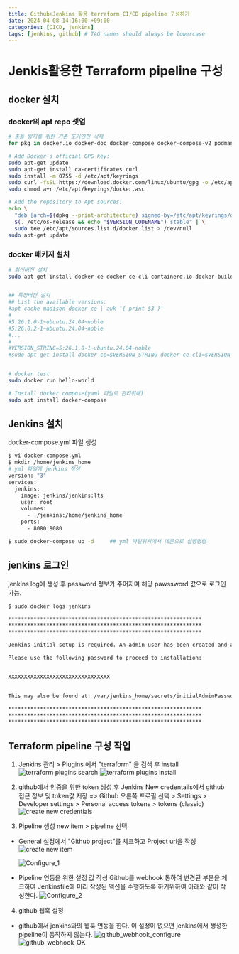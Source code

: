 ```yaml
---
title: Github+Jenkins 활용 terraform CI/CD pipeline 구성하기
date: 2024-04-08 14:16:00 +09:00
categories: [CICD, jenkins]
tags: [jenkins, github] # TAG names should always be lowercase
---
```


# Jenkis활용한 Terraform pipeline 구성

## docker 설치

### docker의 apt repo 셋업

```bash
# 충돌 방지를 위한 기존 도커엔진 삭제
for pkg in docker.io docker-doc docker-compose docker-compose-v2 podman-docker containerd runc; do sudo apt-get remove $pkg; done

# Add Docker's official GPG key:
sudo apt-get update
sudo apt-get install ca-certificates curl
sudo install -m 0755 -d /etc/apt/keyrings
sudo curl -fsSL https://download.docker.com/linux/ubuntu/gpg -o /etc/apt/keyrings/docker.asc
sudo chmod a+r /etc/apt/keyrings/docker.asc

# Add the repository to Apt sources:
echo \
  "deb [arch=$(dpkg --print-architecture) signed-by=/etc/apt/keyrings/docker.asc] https://download.docker.com/linux/ubuntu \
  $(. /etc/os-release && echo "$VERSION_CODENAME") stable" | \
  sudo tee /etc/apt/sources.list.d/docker.list > /dev/null
sudo apt-get update
```

### docker 패키지 설치

```bash
# 최신버전 설치
sudo apt-get install docker-ce docker-ce-cli containerd.io docker-buildx-plugin docker-compose-plugin


## 특정버전 설치
## List the available versions:
#apt-cache madison docker-ce | awk '{ print $3 }'
#
#5:26.1.0-1~ubuntu.24.04~noble
#5:26.0.2-1~ubuntu.24.04~noble
#...
#
#VERSION_STRING=5:26.1.0-1~ubuntu.24.04~noble
#sudo apt-get install docker-ce=$VERSION_STRING docker-ce-cli=$VERSION_STRING containerd.io docker-buildx-plugin docker-compose-plugin


# docker test
sudo docker run hello-world

# Install docker compose(yaml 파일로 관리위해)
sudo apt install docker-compose
```

## Jenkins 설치

docker-compose.yml 파일 생성

```bash
$ vi docker-compose.yml
$ mkdir /home/jenkins_home
# yml 파일에 jenkins 작성
version: "3"
services:
  jenkins:
    image: jenkins/jenkins:lts
    user: root
    volumes:
      - ./jenkins:/home/jenkins_home
    ports:
      - 8080:8080

$ sudo docker-compose up -d     ## yml 파일위치에서 데몬으로 실행명령
```

## jenkins 로그인

jenkins log에 생성 후 password 정보가 주어지며 해당 pawssword 값으로 로그인 가능.

```bash
$ sudo docker logs jenkins

*************************************************************
*************************************************************
*************************************************************

Jenkins initial setup is required. An admin user has been created and a password generated.

Please use the following password to proceed to installation:


XXXXXXXXXXXXXXXXXXXXXXXXXXXXXXXX


This may also be found at: /var/jenkins_home/secrets/initialAdminPassword

*************************************************************
*************************************************************
*************************************************************
```

## Terraform pipeline 구성 작업

1. Jenkins 관리 > Plugins 에서 "terraform" 을 검색 후 install
   ![terraform plugins search](../assets/img/posts_img/github_Jenkins_terraform_CICD/0_1.%20jenkins%20plugin.png)
   ![terraform plugins install](../assets/img/posts_img/github_Jenkins_terraform_CICD/1.%20install%20jenkins%20terraform%20plugin.png)

2. github에서 인증을 위한 token 생성 후 Jenkins New credentails에서 github 접근 정보 및 token값 저장
   => Github 오른쪽 프로필 선택 > Settings > Developer settings > Personal access tokens > tokens (classic)
   ![create new credentials](../assets/img/posts_img/github_Jenkins_terraform_CICD/10.%20github_token%20생성.png)

3. Pipeline 생성
   new item > pipeline 선택

- General 설정에서 "Github project"를 체크하고 Project url을 작성
  ![create new item](../assets/img/posts_img/github_Jenkins_terraform_CICD/4.%20pipeline%20생성.png)

  ![Configure_1](../assets/img/posts_img/github_Jenkins_terraform_CICD/4_1.%20github_repo%20설정.png)

- Pipeline 연동을 위한 설정 값 작성
  Github를 webhook 통하여 변경된 부분을 체크하여 Jenkinsfile에 미리 작성된 액션을 수행하도록 하기위하여 아래와 같이 작성한다.
  ![Configure_2](../assets/img/posts_img/github_Jenkins_terraform_CICD/4_2.%20github_repo%20설정.png)

4. github 웹훅 설정

- github에서 jenkins와의 웹훅 연동을 한다. 이 설정이 없으면 jenkins에서 생성한 pipeline이 동작하지 않는다.
  ![github_webhook_configure](../assets/img/posts_img/github_Jenkins_terraform_CICD/5_1.%20github_jenkins_webhook%20설정%20및%20연결%20완료.png)
  ![github_webhook_OK](../assets/img/posts_img/github_Jenkins_terraform_CICD/5.%20github_jenkins_webhook%20설정%20및%20연결%20완료.png)
